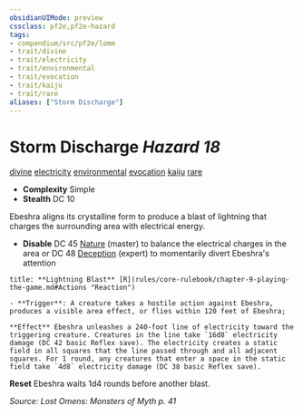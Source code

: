 ```yaml
---
obsidianUIMode: preview
cssclass: pf2e,pf2e-hazard
tags:
- compendium/src/pf2e/lomm
- trait/divine
- trait/electricity
- trait/environmental
- trait/evocation
- trait/kaiju
- trait/rare
aliases: ["Storm Discharge"]
---
```

# Storm Discharge *Hazard 18*  
[divine](rules/traits/divine.md "Divine Tradition Trait")  [electricity](rules/traits/electricity.md "Electricity Energy & Element Trait")  [environmental](rules/traits/environmental.md "Environmental Hazard Trait")  [evocation](rules/traits/evocation.md "Evocation School Trait")  [kaiju](rules/traits/kaiju-frp2.md "Kaiju  Trait")  [rare](rules/traits/rare.md "Rare Rarity Trait")  

- **Complexity** Simple
- **Stealth** DC 10  

Ebeshra aligns its crystalline form to produce a blast of lightning that charges the surrounding area with electrical energy.

- **Disable** DC 45 [Nature](compendium/skills.md#Nature) (master) to balance the electrical charges in the area or DC 48 [Deception](compendium/skills.md#Deception) (expert) to momentarily divert Ebeshra's attention  

```ad-embed-ability
title: **Lightning Blast** [R](rules/core-rulebook/chapter-9-playing-the-game.md#Actions "Reaction")

- **Trigger**: A creature takes a hostile action against Ebeshra, produces a visible area effect, or flies within 120 feet of Ebeshra;

**Effect** Ebeshra unleashes a 240-foot line of electricity toward the triggering creature. Creatures in the line take `16d8` electricity damage (DC 42 basic Reflex save). The electricity creates a static field in all squares that the line passed through and all adjacent squares. For 1 round, any creatures that enter a space in the static field take `4d8` electricity damage (DC 38 basic Reflex save).
```

**Reset** Ebeshra waits 1d4 rounds before another blast.  

*Source: Lost Omens: Monsters of Myth p. 41*